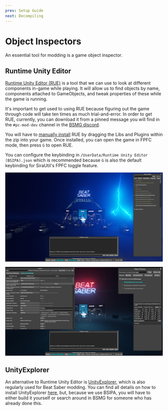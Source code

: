 ```yaml
---
prev: Setup Guide
next: Decompiling
---
```


# Object Inspectors

An essential tool for modding is a game object inspector.

## Runtime Unity Editor

[Runtime Unity Editor (RUE)](https://github.com/ManlyMarco/RuntimeUnityEditor) is a tool that we can use to look at different
components in-game while playing. It will allow us to find objects by name, components attached to GameObjects, and
tweak properties of these while the game is running.

It's important to get used to using RUE because figuring out the game through code will take ten times as much trial-and-error.
In order to get RUE, currently, you can download it from a pinned message you will find in the `#pc-mod-dev` channel in the
[BSMG discord](https://discord.gg/beatsabermods).

You will have to [manually install](/wiki/pc-modding.md#manual-installation) RUE by dragging the Libs and Plugins within
the zip into your game. Once installed, you can open the game in FPFC mode, then press `G` to open RUE.

You can configure the keybinding in `/UserData/Runtime Unity Editor (BSIPA).json` which is recommended because `G` is also
the default keybinding for SiraUtil's FPFC toggle feature.

![RUE Screenshot 1](../../.assets/images/modding/pc-mod-rue1.jpg 'RUE Screenshot 1')

![RUE Screenshot 2](../../.assets/images/modding/pc-mod-rue2.jpg 'RUE Screenshot 2')

## UnityExplorer

An alternative to Runtime Unity Editor is [UnityExplorer](https://github.com/yukieiji/UnityExplorer),
which is also regularly used for Beat Saber modding. You can find all details on how to install UnityExplorer
[here](https://github.com/yukieiji/UnityExplorer?tab=readme-ov-file#standalone), but, because we use BSIPA, you will
have to either build it yourself or search around in BSMG for someone who has already done this.
